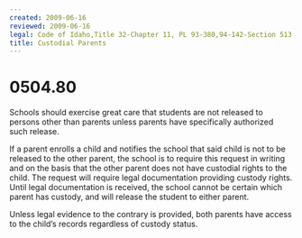 ```yaml
---
created: 2009-06-16
reviewed: 2009-06-16
legal: Code of Idaho,Title 32-Chapter 11, PL 93-380,94-142-Section 513,
title: Custodial Parents
---
```


# 0504.80 

Schools should exercise great care that students are not released to persons other than parents unless parents have specifically authorized such release.

If a parent enrolls a child and notifies the school that said child is not to be released to the other parent, the school is to require this request in writing and on the basis that the other parent does not have custodial rights to the child. The request will require legal documentation providing custody rights. Until legal documentation is received, the school cannot be certain which parent has custody, and will release the student to either parent.

Unless legal evidence to the contrary is provided, both parents have access to the child’s records regardless of custody status.
